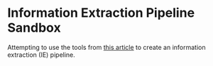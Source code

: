 # Information Extraction Pipeline Sandbox

Attempting to use the tools from [this article](https://towardsdatascience.com/extract-knowledge-from-text-end-to-end-information-extraction-pipeline-with-spacy-and-neo4j-502b2b1e0754) to create an information extraction (IE) pipeline.
